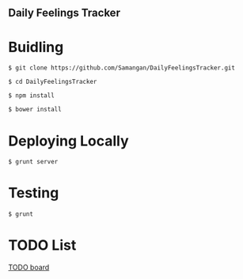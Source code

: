 Daily Feelings Tracker
----------------------

Buidling
========
`$ git clone https://github.com/Samangan/DailyFeelingsTracker.git`

`$ cd DailyFeelingsTracker`

`$ npm install`

`$ bower install`


Deploying Locally
=================

`$ grunt server`


Testing
=======

`$ grunt`


TODO List
=========

[TODO board](https://trello.com/b/lf5OmGdt/muhfeels-js)
